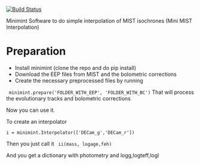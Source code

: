 [![Build Status](https://travis-ci.com/segasai/minimint.svg?branch=master)](https://travis-ci.com/segasai/minimint)

Minimint Software to do simple interpolation of MIST isochrones
(Mini MIST Interpolation)

# Preparation 

* Install minimint  (clone the repo and do pip install) 
* Download the EEP files from MIST and the bolometric corrections
* Create the necessary preprocessed files by running 

``` minimint.prepare('FOLDER_WITH_EEP', 'FOLDER_WITH_BC')```
That will process the evolutionary tracks and bolometric corrections

Now you can use it. 

To create an interpolator 

```i = minimint.Interpolator(['DECam_g','DECam_r'])```

Then you just call it 
``` ii(mass, logage,feh)``` 

And you get a dictionary with photometry and logg,logteff,logl


